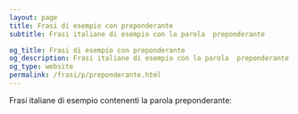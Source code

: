 ```yaml
---
layout: page
title: Frasi di esempio con preponderante 
subtitle: Frasi italiane di esempio con la parola  preponderante

og_title: Frasi di esempio con preponderante 
og_description: Frasi italiane di esempio con la parola  preponderante
og_type: website
permalink: /frasi/p/preponderante.html
---
```


Frasi italiane di esempio contenenti la parola preponderante:



